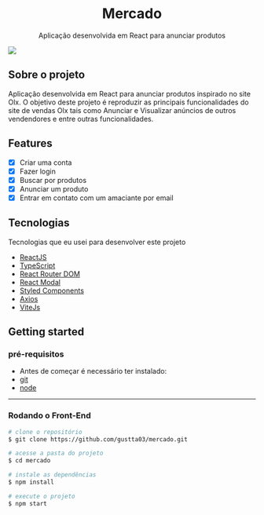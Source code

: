 <h1 align="center">
  Mercado
</h1>
<p align="center">Aplicação desenvolvida em React para anunciar produtos<p>
<img src="https://github.com/gustta03/marketplace/blob/master/.github/preview.png" />
 
## Sobre o projeto
<p>Aplicação desenvolvida em React para anunciar produtos inspirado no site Olx. O objetivo deste projeto é reproduzir as principais funcionalidades do site de vendas Olx tais como Anunciar e Visualizar anúncios de outros vendendores e entre outras funcionalidades.</p>

## Features
- [x] Criar uma conta
- [x] Fazer login
- [x] Buscar por produtos
- [x] Anunciar um produto
- [x] Entrar em contato com um amaciante por email

## Tecnologias

Tecnologias que eu usei para desenvolver este projeto

- [ReactJS](https://reactjs.org/)
- [TypeScript](https://www.typescriptlang.org/)
- [React Router DOM](https://reacttraining.com/react-router/)
- [React Modal](https://www.npmjs.com/package/react-modal)
- [Styled Components](https://styled-components.com/)
- [Axios](https://github.com/axios/axios)
- [ViteJs](https://vitejs.dev/)

## Getting started

### pré-requisitos

- Antes de começar é necessário ter instalado:
- <a href="https://git-scm.com/">git</a>
-  <a href="https://nodejs.org/en/">node</a>

****
### Rodando o Front-End 
```bash
# clone o repositório 
$ git clone https://github.com/gustta03/mercado.git

# acesse a pasta do projeto
$ cd mercado

# instale as dependências
$ npm install

# execute o projeto 
$ npm start
```
